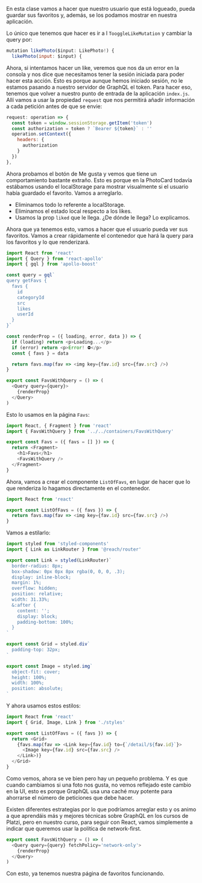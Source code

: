 En esta clase vamos a hacer que nuestro usuario que está logueado, pueda guardar sus favoritos y, además, se los podamos mostrar en nuestra aplicación.

Lo único que tenemos que hacer es ir a l `TooggleLikeMutation` y cambiar la query por:
```js
mutation likePhoto($input: LikePhoto!) {
  likePhoto(input: $input) {
```

Ahora, si intentamos hacer un like, veremos que nos da un error en la consola y nos dice que necesitamos tener la sesión iniciada para poder hacer esta acción. Esto es porque aunque hemos iniciado sesión, no le estamos pasando a nuestro servidor de GraphQL el token. Para hacer eso, tenemos que volver a nuestro punto de entrada de la aplicación `index.js`. Allí vamos a usar la propiedad `request` que nos permitirá añadir información a cada petición antes de que se envie:

```js
request: operation => {
  const token = window.sessionStorage.getItem('token')
  const authorization = token ? `Bearer ${token}` : ''
  operation.setContext({
    headers: {
      authorization
    }
  })
},
```

Ahora probamos el botón de Me gusta y vemos que tiene un comportamiento bastante extraño. Esto es porque en la PhotoCard todavía estábamos usando el localStorage para mostrar visualmente si el usuario había guardado el favorito. Vamos a arreglarlo.

- Eliminamos todo lo referente a localStorage.
- Eliminamos el estado local respecto a los likes.
- Usamos la prop `liked` que le llega. ¿De dónde le llega? Lo explicamos.

Ahora que ya tenemos esto, vamos a hacer que el usuario pueda ver sus favoritos. Vamos a crear rápidamente el contenedor que hará la query para los favoritos y lo que renderizará.

```js
import React from 'react'
import { Query } from 'react-apollo'
import { gql } from 'apollo-boost'

const query = gql`
query getFavs {
  favs {
    id
    categoryId
    src
    likes
    userId
  }
}`

const renderProp = ({ loading, error, data }) => {
  if (loading) return <p>Loading...</p>
  if (error) return <p>Error! ⛔</p>
  const { favs } = data

  return favs.map(fav => <img key={fav.id} src={fav.src} />)
}

export const FavsWithQuery = () => (
  <Query query={query}>
    {renderProp}
  </Query>
)
```

Esto lo usamos en la página `Favs`:

```js
import React, { Fragment } from 'react'
import { FavsWithQuery } from '../../containers/FavsWithQuery'

export const Favs = ({ favs = [] }) => {
  return <Fragment>
    <h1>Favs</h1>
    <FavsWithQuery />
  </Fragment>
}
```

Ahora, vamos a crear el componente `ListOfFavs`, en lugar de hacer que lo que renderiza lo hagamos directamente en el contenedor.

```js
import React from 'react'

export const ListOfFavs = ({ favs }) => {
  return favs.map(fav => <img key={fav.id} src={fav.src} />)
}
```

Vamos a estilarlo:

```js
import styled from 'styled-components'
import { Link as LinkRouter } from '@reach/router'

export const Link = styled(LinkRouter)`
  border-radius: 8px;
  box-shadow: 0px 0px 8px rgba(0, 0, 0, .3);
  display: inline-block;
  margin: 1%;
  overflow: hidden;
  position: relative;
  width: 31.33%;
  &:after {
    content: '';
    display: block;
    padding-bottom: 100%;
  }
`

export const Grid = styled.div`
  padding-top: 32px;
`

export const Image = styled.img`
  object-fit: cover;
  height: 100%;
  width: 100%;
  position: absolute;
`
```

 Y ahora usamos estos estilos:

```js
import React from 'react'
import { Grid, Image, Link } from './styles'

export const ListOfFavs = ({ favs }) => {
  return <Grid>
    {favs.map(fav => <Link key={fav.id} to={`/detail/${fav.id}`}>
      <Image key={fav.id} src={fav.src} />
    </Link>)}
  </Grid>
}
```

Como vemos, ahora se ve bien pero hay un pequeño problema. Y es que cuando cambiamos si una foto nos gusta, no vemos reflejado este cambio en la UI, esto es porque GraphQL usa una caché muy potente para ahorrarse el número de peticiones que debe hacer.

Existen diferentes estrategias por lo que podríamos arreglar esto y os animo a que aprendáis más y mejores técnicas sobre GraphQL en los cursos de Platzi, pero en nuestro curso, para seguir con React, vamos simplemente a indicar que queremos usar la política de network-first.

```js
export const FavsWithQuery = () => (
  <Query query={query} fetchPolicy='network-only'>
    {renderProp}
  </Query>
)
```

Con esto, ya tenemos nuestra página de favoritos funcionando.
